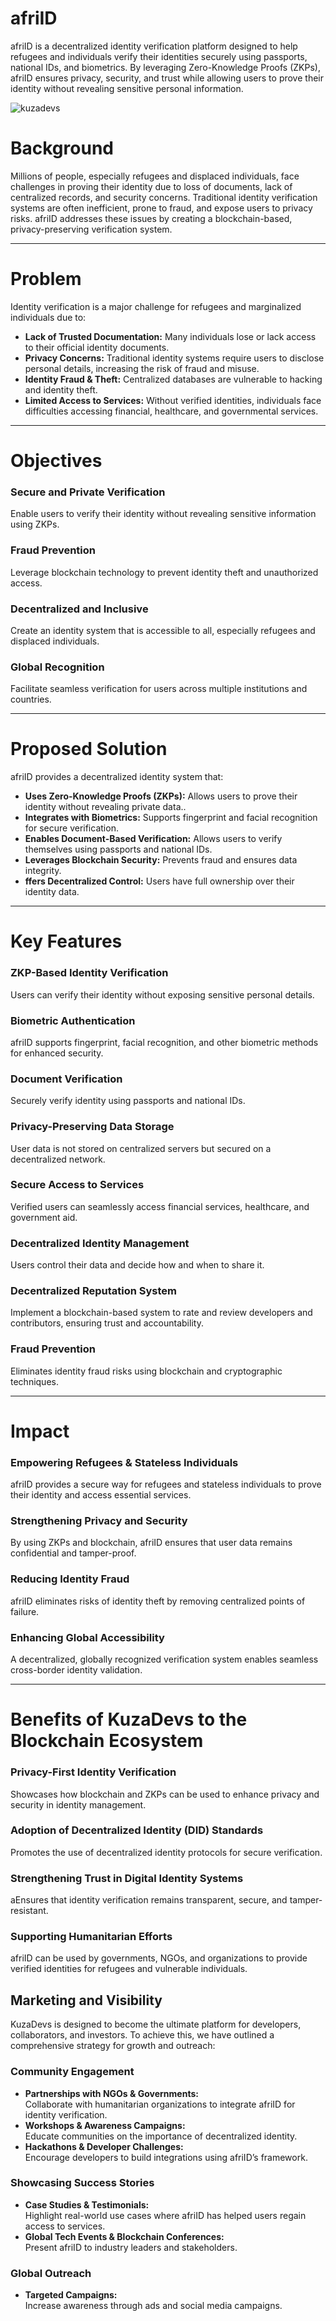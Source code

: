 # afriID
afriID is a decentralized identity verification platform designed to help refugees and individuals verify their identities securely using passports, national IDs, and biometrics. By leveraging Zero-Knowledge Proofs (ZKPs), afriID ensures privacy, security, and trust while allowing users to prove their identity without revealing sensitive personal information.

![kuzadevs](https://github.com/user-attachments/assets/25830fd3-4a8e-4378-8fbb-bd682a080221)

# Background
Millions of people, especially refugees and displaced individuals, face challenges in proving their identity due to loss of documents, lack of centralized records, and security concerns. Traditional identity verification systems are often inefficient, prone to fraud, and expose users to privacy risks. afriID addresses these issues by creating a blockchain-based, privacy-preserving verification system. 

--- 
# Problem
Identity verification is a major challenge for refugees and marginalized individuals due to: 
- **Lack of Trusted Documentation:** Many individuals lose or lack access to their official identity documents.
- **Privacy Concerns:** Traditional identity systems require users to disclose personal details, increasing the risk of fraud and misuse.
- **Identity Fraud & Theft:**  Centralized databases are vulnerable to hacking and identity theft.
- **Limited Access to Services:** Without verified identities, individuals face difficulties accessing financial, healthcare, and governmental services.
--- 

# Objectives
    
### Secure and Private Verification
Enable users to verify their identity without revealing sensitive information using ZKPs.
### Fraud Prevention
Leverage blockchain technology to prevent identity theft and unauthorized access. 
### Decentralized and Inclusive 
Create an identity system that is accessible to all, especially refugees and displaced individuals.
### Global Recognition
Facilitate seamless verification for users across multiple institutions and countries.

--- 

# Proposed Solution 
afriID provides a decentralized identity system that:
- **Uses Zero-Knowledge Proofs (ZKPs):** Allows users to prove their identity without revealing private data..
- **Integrates with Biometrics:** Supports fingerprint and facial recognition for secure verification.
- **Enables Document-Based Verification:**  Allows users to verify themselves using passports and national IDs.
- **Leverages Blockchain Security:** Prevents fraud and ensures data integrity.
- **ffers Decentralized Control:** Users have full ownership over their identity data.
--- 

# Key Features 
### ZKP-Based Identity Verification
Users can verify their identity without exposing sensitive personal details.
### Biometric Authentication
afriID supports fingerprint, facial recognition, and other biometric methods for enhanced security.
### Document Verification 
Securely verify identity using passports and national IDs.
### Privacy-Preserving Data Storage
User data is not stored on centralized servers but secured on a decentralized network. 
### Secure Access to Services
Verified users can seamlessly access financial services, healthcare, and government aid. 
### Decentralized Identity Management
Users control their data and decide how and when to share it.
### Decentralized Reputation System
Implement a blockchain-based system to rate and review developers and contributors, ensuring trust and accountability. 
### Fraud Prevention
Eliminates identity fraud risks using blockchain and cryptographic techniques.
  
   ---

# Impact
### Empowering Refugees & Stateless Individuals
afriID provides a secure way for refugees and stateless individuals to prove their identity and access essential services.
### Strengthening Privacy and Security
By using ZKPs and blockchain, afriID ensures that user data remains confidential and tamper-proof.
### Reducing Identity Fraud
 afriID eliminates risks of identity theft by removing centralized points of failure.
 ### Enhancing Global Accessibility
 A decentralized, globally recognized verification system enables seamless cross-border identity validation.
  
   --- 
# Benefits of KuzaDevs to the Blockchain Ecosystem 
### Privacy-First Identity Verification
Showcases how blockchain and ZKPs can be used to enhance privacy and security in identity management.
### Adoption of Decentralized Identity (DID) Standards
Promotes the use of decentralized identity protocols for secure verification.
### Strengthening Trust in Digital Identity Systems
aEnsures that identity verification remains transparent, secure, and tamper-resistant.
 ### Supporting Humanitarian Efforts
  afriID can be used by governments, NGOs, and organizations to provide verified identities for refugees and vulnerable individuals.


## Marketing and Visibility  

KuzaDevs is designed to become the ultimate platform for developers, collaborators, and investors. To achieve this, we have outlined a comprehensive strategy for growth and outreach:  

### Community Engagement  
* **Partnerships with NGOs & Governments:**  
Collaborate with humanitarian organizations to integrate afriID for identity verification.  
* **Workshops & Awareness Campaigns:**  
   Educate communities on the importance of decentralized identity.
* **Hackathons & Developer Challenges:**  
  Encourage developers to build integrations using afriID’s framework.  

### Showcasing Success Stories  
* **Case Studies & Testimonials:**  
  Highlight real-world use cases where afriID has helped users regain access to services.
* **Global Tech Events & Blockchain Conferences:**  
  Present afriID to industry leaders and stakeholders.  

### Global Outreach  
* **Targeted Campaigns:**  
 Increase awareness through ads and social media campaigns.

